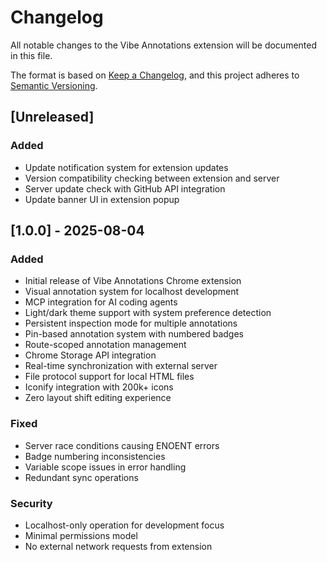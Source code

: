 # Changelog

All notable changes to the Vibe Annotations extension will be documented in this file.

The format is based on [Keep a Changelog](https://keepachangelog.com/en/1.0.0/),
and this project adheres to [Semantic Versioning](https://semver.org/spec/v2.0.0.html).

## [Unreleased]

### Added
- Update notification system for extension updates
- Version compatibility checking between extension and server
- Server update check with GitHub API integration
- Update banner UI in extension popup

## [1.0.0] - 2025-08-04

### Added
- Initial release of Vibe Annotations Chrome extension
- Visual annotation system for localhost development
- MCP integration for AI coding agents
- Light/dark theme support with system preference detection
- Persistent inspection mode for multiple annotations
- Pin-based annotation system with numbered badges
- Route-scoped annotation management
- Chrome Storage API integration
- Real-time synchronization with external server
- File protocol support for local HTML files
- Iconify integration with 200k+ icons
- Zero layout shift editing experience

### Fixed
- Server race conditions causing ENOENT errors
- Badge numbering inconsistencies
- Variable scope issues in error handling
- Redundant sync operations

### Security
- Localhost-only operation for development focus
- Minimal permissions model
- No external network requests from extension